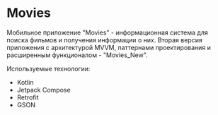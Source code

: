 # Movies
Мобильное приложение "Movies" - информационная система для поиска фильмов и получения информации о них.
Вторая версия приложения с архитектурой MVVM, паттернами проектирования и расширенным функционалом - "Movies_New".

Используемые технологии:
- Kotlin
- Jetpack Compose
- Retrofit
- GSON
